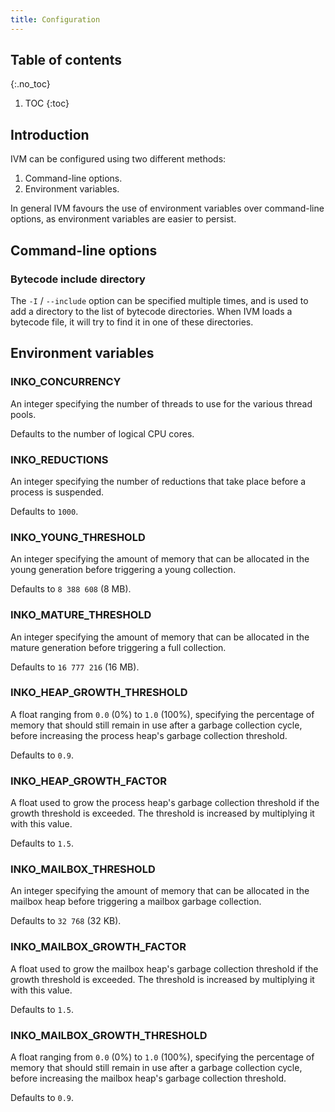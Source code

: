 ```yaml
---
title: Configuration
---
```

<!-- vale off -->

## Table of contents
{:.no_toc}

1. TOC
{:toc}

## Introduction

IVM can be configured using two different methods:

1. Command-line options.
1. Environment variables.

In general IVM favours the use of environment variables over command-line
options, as environment variables are easier to persist.

## Command-line options

### Bytecode include directory

The `-I` / `--include` option can be specified multiple times, and is used to
add a directory to the list of bytecode directories. When IVM loads a bytecode
file, it will try to find it in one of these directories.

## Environment variables

### INKO_CONCURRENCY

An integer specifying the number of threads to use for the various thread pools.

Defaults to the number of logical CPU cores.

### INKO_REDUCTIONS

An integer specifying the number of reductions that take place before a process
is suspended.

Defaults to `1000`.

### INKO_YOUNG_THRESHOLD

An integer specifying the amount of memory that can be allocated in the young
generation before triggering a young collection.

Defaults to `8 388 608` (8 MB).

### INKO_MATURE_THRESHOLD

An integer specifying the amount of memory that can be allocated in the mature
generation before triggering a full collection.

Defaults to `16 777 216` (16 MB).

### INKO_HEAP_GROWTH_THRESHOLD

A float ranging from `0.0` (0%) to `1.0` (100%), specifying the percentage of
memory that should still remain in use after a garbage collection cycle, before
increasing the process heap's garbage collection threshold.

Defaults to `0.9`.

### INKO_HEAP_GROWTH_FACTOR

A float used to grow the process heap's garbage collection threshold if the
growth threshold is exceeded. The threshold is increased by multiplying it with
this value.

Defaults to `1.5`.

### INKO_MAILBOX_THRESHOLD

An integer specifying the amount of memory that can be allocated in the mailbox
heap before triggering a mailbox garbage collection.

Defaults to `32 768` (32 KB).

### INKO_MAILBOX_GROWTH_FACTOR

A float used to grow the mailbox heap's garbage collection threshold if the
growth threshold is exceeded. The threshold is increased by multiplying it with
this value.

Defaults to `1.5`.

### INKO_MAILBOX_GROWTH_THRESHOLD

A float ranging from `0.0` (0%) to `1.0` (100%), specifying the percentage of
memory that should still remain in use after a garbage collection cycle, before
increasing the mailbox heap's garbage collection threshold.

Defaults to `0.9`.
